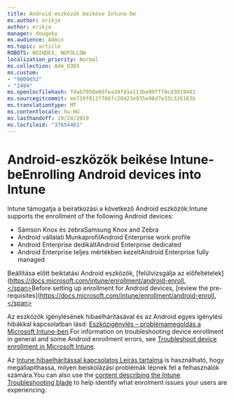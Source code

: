```yaml
---
title: Android-eszközök beikése Intune-be
ms.author: erikje
author: erikje
manager: dougeby
ms.audience: Admin
ms.topic: article
ROBOTS: NOINDEX, NOFOLLOW
localization_priority: Normal
ms.collection: Adm_O365
ms.custom:
- "9000652"
- "2494"
ms.openlocfilehash: fdab7958e0dfea34fd1e113be09fff4cd3019401
ms.sourcegitcommit: ee719f011f766fc20d23e935e98d7e33c326183b
ms.translationtype: MT
ms.contentlocale: hu-HU
ms.lasthandoff: 10/24/2019
ms.locfileid: "37654461"
---
```

# <a name="enrolling-android-devices-into-intune"></a><span data-ttu-id="b92e2-102">Android-eszközök beikése Intune-be</span><span class="sxs-lookup"><span data-stu-id="b92e2-102">Enrolling Android devices into Intune</span></span>

<span data-ttu-id="b92e2-103">Intune támogatja a beiratkozási a következő Android eszközök:</span><span class="sxs-lookup"><span data-stu-id="b92e2-103">Intune supports the enrollment of the following Android devices:</span></span>
- <span data-ttu-id="b92e2-104">Sámson Knox és zebra</span><span class="sxs-lookup"><span data-stu-id="b92e2-104">Samsung Knox and Zebra</span></span>
- <span data-ttu-id="b92e2-105">Android vállalati Munkaprofil</span><span class="sxs-lookup"><span data-stu-id="b92e2-105">Android Enterprise work profile</span></span>
- <span data-ttu-id="b92e2-106">Android Enterprise dedikált</span><span class="sxs-lookup"><span data-stu-id="b92e2-106">Android Enterprise dedicated</span></span>
- <span data-ttu-id="b92e2-107">Android Enterprise teljes mértékben kezelt</span><span class="sxs-lookup"><span data-stu-id="b92e2-107">Android Enterprise fully managed</span></span>

<span data-ttu-id="b92e2-108">Beállítása előtt beiktatási Android eszközök, [felülvizsgálja az előfeltételek] (https://docs.microsoft.com/intune/enrollment/android-enroll.</span><span class="sxs-lookup"><span data-stu-id="b92e2-108">Before setting up enrollment for Android devices, [review the pre-requisites](https://docs.microsoft.com/intune/enrollment/android-enroll.</span></span>

<span data-ttu-id="b92e2-109">Az eszközök igénylésének hibaelhárításával és az Android egyes igénylési hibákkal kapcsolatban lásd: [Eszközigénylés – problémamegoldás a Microsoft Intune-ben](https://docs.microsoft.com/intune/enrollment/troubleshoot-device-enrollment-in-intune).</span><span class="sxs-lookup"><span data-stu-id="b92e2-109">For information on troubleshooting device enrollment in general and some Android enrollment errors,  see [Troubleshoot device enrollment in Microsoft Intune](https://docs.microsoft.com/intune/enrollment/troubleshoot-device-enrollment-in-intune).</span></span>

<span data-ttu-id="b92e2-110">Az [Intune hibaelhárítással kapcsolatos Leírás tartalma](https://docs.microsoft.com/intune/fundamentals/help-desk-operators) is használható, hogy megállapíthassa, milyen beiskolázási problémák lépnek fel a felhasználók számára.</span><span class="sxs-lookup"><span data-stu-id="b92e2-110">You can also use the [content describing the Intune Troubleshooting blade](https://docs.microsoft.com/intune/fundamentals/help-desk-operators) to help identify what enrolment issues your users are experiencing.</span></span>






